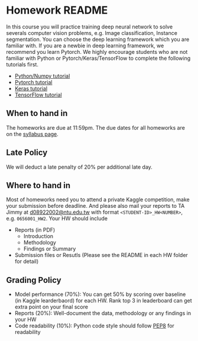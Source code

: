 # Homework README
In this course you will practice training deep neural network to solve severals computer vision problems, e.g. Image classification, Instance segmentation. You can choose the deep learning framework which you are familiar with. If you are a newbie in deep learning framework, we recommend you learn Pytorch. We highly encourage students who are not familiar with Python or Pytorch/Keras/TensorFlow to complete the following tutorials first.
- [Python/Numpy tutorial](http://cs231n.github.io/python-numpy-tutorial/)
- [Pytorch tutorial](https://pytorch.org/tutorials/)
- [Keras tutorial](https://elitedatascience.com/keras-tutorial-deep-learning-in-python)
- [TensorFlow tutorial](https://www.tensorflow.org/tutorials)

## When to hand in
The homeworks are due at 11:59pm. The due dates for all homeworks are on the [syllabus page](https://github.com/NCTU-VRDL/CS_IOC5008#syllabus).
## Late Policy
We will deduct a late penalty of 20% per additional late day.
## Where to hand in
Most of homeworks need you to attend a private Kaggle competition, make your submission before deadline. And please also mail your reports to TA Jimmy at d08922002@ntu.edu.tw with format ```<STUDENT-ID>_HW<NUMBER>```, e.g. ```0656001_HW2```. Your HW should include
- Reports (in PDF)
  - Introduction
  - Methodology
  - Findings or Summary
- Submission files or Resutls (Please see the README in each HW folder for detail)
## Grading Policy
- Model performance (70%): You can get 50% by scoring over baseline (in Kaggle learderbaord) for each HW. Rank top 3 in leaderboard can get extra point on your final score
- Reports (20%): Well-document the data, methodology or any findings in your HW
- Code readability (10%): Python code style should follow [PEP8](https://realpython.com/python-pep8/) for readability
